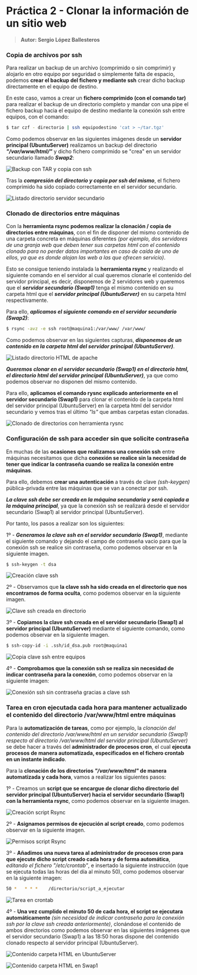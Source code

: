 # Práctica 2 - Clonar la información de un sitio web
> **Autor: Sergio López Ballesteros**

### Copia de archivos por ssh
Para realizar un backup de un archivo (comprimido o sin comprimir) y alojarlo en otro equipo por seguridad o simplemente falta de espacio, podemos **crear el backup del fichero y mediante ssh** crear dicho backup directamente en el equipo de destino.

En este caso, vamos a crear un **fichero comprimido (con el comando tar)** para realizar el backup de un directorio completo y mandar con una pipe el fichero backup hacia el equipo de destino mediante la conexión ssh entre equipos, con el comando:

```sh
$ tar czf - directorio | ssh equipodestino 'cat > ~/tar.tgz'
```

Como podemos observar en las siguientes imágenes desde un **servidor principal (UbuntuServer)** realizamos un backup del directorio ***"/var/www/html/"*** y dicho fichero comprimido se "crea" en un servidor secundario llamado ***Swap2***:

![Backup con TAR y copia con ssh][captura1]

Tras la ***compresión del directorio y copia por ssh del mismo***, el fichero comprimido ha sido copiado correctamente en el servidor secundario.

![Listado directorio servidor secundario][captura2]

### Clonado de directorios entre máquinas
Con la **herramienta rsync podemos realizar la clonación / copia de directorios entre máquinas**, con el fin de disponer del mismo contenido de una carpeta concreta en máquinas diferentes *(por ejemplo, dos servidores de una granja web que deben tener sus carpetas html con el contenido clonado para no perder datos importantes en caso de caída de uno de ellos, ya que es donde alojan las web a las que ofrecen servicio)*.

Esto se consigue teniendo instalada la **herramienta rsync** y realizando el siguiente comando en el servidor al cual queremos clonarle el contenido del servidor principal, es decir, disponemos de 2 servidores web y queremos que el ***servidor secundario (Swap1)*** tenga el mismo contenido en su carpeta html que el ***servidor principal (UbuntuServer)*** en su carpeta html respectivamente.

Para ello, ***aplicamos el siguiente comando en el servidor secundario (Swap2)***:

```sh
$ rsync -avz -e ssh root@maquina1:/var/www/ /var/www/
```

Como podemos observar en las siguientes capturas, ***disponemos de un contenido en la carpeta html del servidor principal (UbuntuServer)***.

![Listado directorio HTML de apache][captura3]

***Queremos clonar en el servidor secundario (Swap1) en el directorio html, el directorio html del servidor principal (UbuntuServer)***, ya que como podemos observar no disponen del mismo contenido.

Para ello, **aplicamos el comando rysnc explicado anteriormente en el servidor secundario (Swap1)** para clonar el contenido de la carpeta html del servidor principal (UbuntuServer) en la carpeta html del servidor secundario y vemos tras el último *"ls"* que ambas carpetas estan clonadas.   

![Clonado de directorios con herramienta rysnc][captura4]

### Configuración de ssh para acceder sin que solicite contraseña
En muchas de las **ocasiones que realizamos una conexión ssh** entre máquinas necesitamos que dicha **conexión se realice sin la necesidad de tener que indicar la contraseña cuando se realiza la conexión entre máquinas**.

Para ello, debemos **crear una autenticación** a través de clave *(ssh-keygen)* pública-privada entre las máquinas que se van a conectar por ssh.

***La clave ssh debe ser creada en la máquina secundaria y será copiada a la máquina principal***, ya que la conexión ssh se realizará desde el servidor secundario (Swap1) al servidor principal (UbuntuServer).

Por tanto, los pasos a realizar son los siguientes:

1º - ***Generamos la clave ssh en el servidor secundario (Swap1)***, mediante el siguiente comando y dejando el campo de contraseña vacio para que la conexión ssh se realice sin contraseña, como podemos observar en la siguiente imagen.

```sh
$ ssh-keygen -t dsa
```

![Creación clave ssh][captura5]

2º - Observamos que **la clave ssh ha sido creada en el directorio que nos encontramos de forma oculta**, como podemos observar en la siguiente imagen.

![Clave ssh creada en directorio][captura6]

3º - **Copiamos la clave ssh creada en el servidor secundario (Swap1) al servidor principal (UbuntuServer)** mediante el siguiente comando, como podemos observar en la siguiente imagen. 

```sh
$ ssh-copy-id -i .ssh/id_dsa.pub root@maquina1
```

![Copia clave ssh entre equipos][captura7]

4º - **Comprobamos que la conexión ssh se realiza sin necesidad de indicar contraseña para la conexión**, como podemos observar en la siguiente imagen:

![Conexión ssh sin contraseña gracias a clave ssh][captura8]

### Tarea en cron ejecutada cada hora para mantener actualizado el contenido del directorio /var/www/html entre máquinas
Para la **automatización de tareas**, como por ejemplo, la *clonación del contenido del directorio /var/www/html en un servidor secundario (Swap1) respecto al directorio /var/www/html del servidor principal (UbuntuServer)* se debe hacer a través del **administrador de procesos cron**, el cual **ejecuta procesos de manera automatizada, especificados en el fichero crontab en un instante indicado**.

Para la **clonación de los directorios *"/var/www/html"* de manera automatizada y cada hora**, vamos a realizar los siguientes pasos:

1º - Creamos un **script que se encargue de clonar dicho directorio del servidor principal (UbuntuServer) hacia el servidor secundario (Swap1) con la herramienta rsync**, como podemos observar en la siguiente imagen.

![Creación script Rsync][captura9]

2º - **Asignamos permisos de ejecución al script creado**, como podemos observar en la siguiente imagen.

![Permisos script Rsync][captura10]

3º - **Añadimos una nueva tarea al administrador de procesos cron para que ejecute dicho script creado cada hora y de forma automática**, *editando el fichero "/etc/crontab"*, e insertado la siguiente instrucción (que se ejecuta todas las horas del día al minuto 50), como podemos observar en la siguiente imagen:

```sh
50 *   * * *    /directorio/script_a_ejecutar
```

![Tarea en crontab][captura11]

4º - **Una vez cumplido el minuto 50 de cada hora, el script se ejecutara automáticamente** *(sin necesidad de indicar contraseña para la conexión ssh por la clave ssh creada anteriormente)*, clonándose el contenido de ambos directorios como podemos observar en las siguientes imágenes que el servidor secundario (Swap1) a las 18:50 horas dispone del contenido clonado respecto al servidor principal (UbuntuServer).

![Contenido carpeta HTML en UbuntuServer][captura12]

![Contenido carpeta HTML en Swap1][captura13]

   [captura1]: https://github.com/sergiol29/UGR_SWAP/blob/master/Practica2/capturas/Ejercicio1_Tar_ssh.PNG "Backup con TAR y copia con ssh"
   [captura2]: https://github.com/sergiol29/UGR_SWAP/blob/master/Practica2/capturas/Ejercicio1_Tar_ssh_1.PNG "Listado directorio servidor secundario"
   
   [captura3]: https://github.com/sergiol29/UGR_SWAP/blob/master/Practica2/capturas/Ejercicio2_Rsync.PNG "Listado directorio HTML de apache"
   [captura4]: https://github.com/sergiol29/UGR_SWAP/blob/master/Practica2/capturas/Ejercicio2_Rsync_1.PNG "Clonado de directorios con herramienta rysnc"
   
   [captura5]: https://github.com/sergiol29/UGR_SWAP/blob/master/Practica2/capturas/Ejercicio3_ssh.PNG "Creación clave ssh"
   [captura6]: https://github.com/sergiol29/UGR_SWAP/blob/master/Practica2/capturas/Ejercicio3_ssh_1.PNG "Clave ssh creada en directorio"
   [captura7]: https://github.com/sergiol29/UGR_SWAP/blob/master/Practica2/capturas/Ejercicio3_ssh_2.PNG "Copia clave ssh entre equipos"
   [captura8]: https://github.com/sergiol29/UGR_SWAP/blob/master/Practica2/capturas/Ejercicio3_ssh_3.PNG "Conexión ssh sin contraseña gracias a clave ssh"
   
   [captura9]: https://github.com/sergiol29/UGR_SWAP/blob/master/Practica2/capturas/Ejercicio4_Crontab.PNG "Creación script Rsync"
   [captura10]: https://github.com/sergiol29/UGR_SWAP/blob/master/Practica2/capturas/Ejercicio4_Crontab_0.PNG "Permisos script Rsync"
   [captura11]: https://github.com/sergiol29/UGR_SWAP/blob/master/Practica2/capturas/Ejercicio4_Crontab_1.PNG "Tarea en crontab"
   [captura12]: https://github.com/sergiol29/UGR_SWAP/blob/master/Practica2/capturas/Ejercicio4_Crontab_2.PNG "Contenido carpeta HTML en UbuntuServer"
   [captura13]: https://github.com/sergiol29/UGR_SWAP/blob/master/Practica2/capturas/Ejercicio4_Crontab_3.PNG "Contenido carpeta HTML en Swap1"



